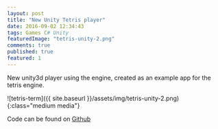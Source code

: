 ```yaml
---
layout: post
title: "New Unity Tetris player"
date: 2016-09-02 12:34:43
tags: Games C# Unity
featuredImage: "tetris-unity-2.png"
comments: true
published: true
featured: 1
---
```


New unity3d player using the engine, created as an example app for the tetris engine.

![tetris-term]({{ site.baseurl }}/assets/img/tetris-unity-2.png){:class="medium media"}


Code can be found on <a href="https://github.com/cbpetersen/tetris-unity3d" target="_blank">Github</a>
